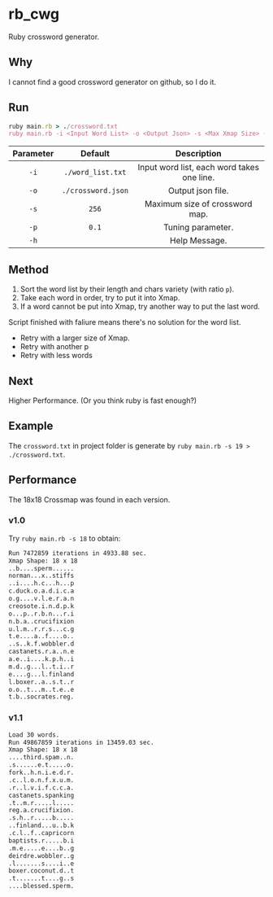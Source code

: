 # rb_cwg
Ruby crossword generator.

## Why
I cannot find a good crossword generator on github, so I do it.

## Run
```ruby
ruby main.rb > ./crossword.txt
ruby main.rb -i <Input Word List> -o <Output Json> -s <Max Xmap Size> -p <Tuning Parameter> 
```

| Parameter | Default | Description |
|:---------:|:-------:|:-----------:|
|`-i`|`./word_list.txt`|Input word list, each word takes one line.|
|`-o`|`./crossword.json`|Output json file.|
|`-s`|`256`|Maximum size of crossword map.|
|`-p`|`0.1`|Tuning parameter.|
|`-h`||Help Message.|

## Method
1. Sort the word list by their length and chars variety (with ratio `p`).
2. Take each word in order, try to put it into Xmap.
3. If a word cannot be put into Xmap, try another way to put the last word.

Script finished with faliure means there's no solution for the word list. 
- Retry with a larger size of Xmap.
- Retry with another p
- Retry with less words

## Next
Higher Performance. (Or you think ruby is fast enough?)

## Example
The `crossword.txt` in project folder is generate by `ruby main.rb -s 19 > ./crossword.txt`.

## Performance
The 18x18 Crossmap was found in each version. 

### v1.0
Try `ruby main.rb -s 18` to obtain:
```txt
Run 7472859 iterations in 4933.88 sec.
Xmap Shape: 18 x 18
..b....sperm......
norman...x..stiffs
..i....h.c...h...p
c.duck.o.a.d.i.c.a
o.g....v.l.e.r.a.n
creosote.i.n.d.p.k
o...p..r.b.n...r.i
n.b.a..crucifixion
u.l.m..r.r.s...c.g
t.e....a..f....o..
..s..k.f.wobbler.d
castanets.r.a..n.e
a.e..i....k.p.h..i
m.d..g...l..t.i..r
e....g...l.finland
l.boxer..a..s.t..r
o.o..t...m..t.e..e
t.b..socrates.reg.
```

### v1.1
```txt
Load 30 words.
Run 49867859 iterations in 13459.03 sec.
Xmap Shape: 18 x 18
....third.spam..n.
.s......e.t.....o.
fork..h.n.i.e.d.r.
.c..l.o.n.f.x.u.m.
.r..l.v.i.f.c.c.a.
castanets.spanking
.t..m.r.....l.....
reg.a.crucifixion.
.s.h..r.....b.....
..finland...u..b.k
.c.l..f..capricorn
baptists.r.....b.i
.m.e.....e....b..g
deirdre.wobbler..g
.l.......s....i..e
boxer.coconut.d..t
.t.......t....g..s
....blessed.sperm.
```
